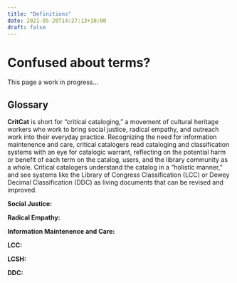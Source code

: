 ```yaml
---
title: "Definitions"
date: 2021-05-20T14:27:13+10:00
draft: false
---
```

# Confused about terms?

This page a work in progress...


## Glossary
**CritCat** is short for “critical cataloging,” a movement of cultural heritage workers who work to bring social justice, radical empathy, and outreach work into their everyday practice. Recognizing the need for information maintenence and care, critical catalogers read cataloging and classification systems with an eye for catalogic warrant, reflecting on the potential harm or benefit of each term on the catalog, users, and the library community as a whole. Critical catalogers understand the catalog in a “holistic manner,” and see systems like the Library of Congress Classification (LCC) or Dewey Decimal Classification (DDC) as living documents that can be revised and improved.

**Social Justice:**

**Radical Empathy:**

**Information Maintenence and Care:**

**LCC:**

**LCSH:**

**DDC:**